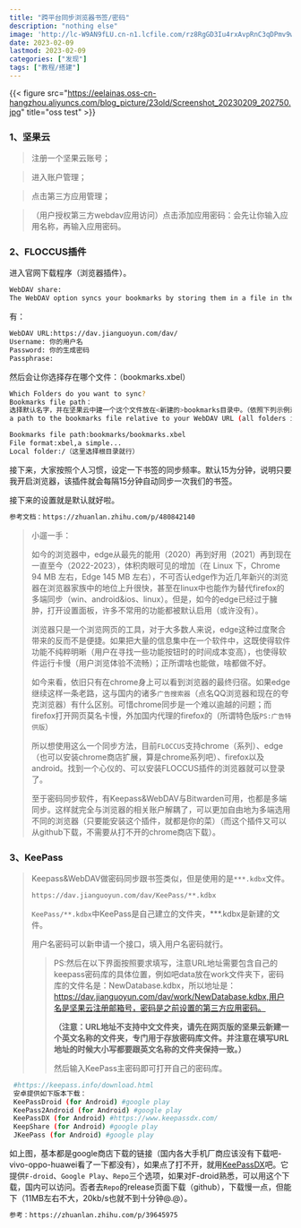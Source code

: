 ```yaml
---
title: "跨平台同步浏览器书签/密码"
description: "nothing else"
image: 'http://lc-W9AN9fLU.cn-n1.lcfile.com/rz8RgGD3Iu4rxAvpRnC3qDPmv9wLKArl/Screenshot_20230209_202750.jpg'
date: 2023-02-09
lastmod: 2023-02-09
categories: ["发现"]
tags: ["教程/搭建"]
---
```


{{< figure src="https://eelainas.oss-cn-hangzhou.aliyuncs.com/blog_picture/23old/Screenshot_20230209_202750.jpg" title="oss test" >}}

### 1、坚果云

> 注册一个坚果云账号；

> 进入账户管理；

> 点击第三方应用管理；

> （用户授权第三方webdav应用访问）点击添加应用密码：会先让你输入应用名称，再输入应用密码。

### 2、FLOCCUS插件

进入官网下载程序（浏览器插件）。

```bash
WebDAV share:
The WebDAV option syncs your bookmarks by storing them in a file in the provided WebDAV share. There is no accompanying web UI for this option and you can use it with any WebDAV-compatible server. It can sync http, ftp, data and javascript bookmarks.The WebDAV option syncs your bookmarks by storing them in a file in the provided WebDAV share. There is no accompanying web UI for this option and you can use it with any WebDAV-compatible server. It can sync http, ftp, data and javascript bookmarks.
```

有：

```bash
WebDAV URL:https://dav.jianguoyun.com/dav/
Username: 你的用户名
Password: 你的生成密码
Passphrase:
```

然后会让你选择存在哪个文件：（bookmarks.xbel）

```bash
Which Folders do you want to sync?
Bookmarks file path：
选择默认名字，并在坚果云中建一个这个文件放在<新建的>bookmarks目录中。（依照下列示例进行更改）
a path to the bookmarks file relative to your WebDAV URL (all folders in the path must already exist). e.g. personal_stuff/bookmarks.xbel

Bookmarks file path:bookmarks/bookmarks.xbel
File format:xbel,a simple...
Local folder:/（这里选择根目录就行）
```

接下来，大家按照个人习惯，设定一下书签的同步频率。默认15为分钟，说明只要我开启浏览器，该插件就会每隔15分钟自动同步一次我们的书签。

接下来的设置就是默认就好啦。

```bash
参考文档：https://zhuanlan.zhihu.com/p/480842140
```

> 小遛一手：
>
> 如今的浏览器中，edge从最先的能用（2020）再到好用（2021）再到现在一直至今（2022-2023），体积肉眼可见的增加（在 Linux 下，Chrome 94 MB 左右，Edge 145 MB 左右），不可否认edge作为近几年新兴的浏览器在浏览器家族中的地位上升很快，甚至在linux中也能作为替代firefox的多端同步（win、android&ios、linux）。但是，如今的edge已经过于臃肿，打开设置面板，许多不常用的功能都被默认启用（或许没有）。
>
> 浏览器只是一个浏览网页的工具，对于大多数人来说，edge这种过度聚合带来的反而不是便捷。如果把大量的信息集中在一个软件中，这既使得软件功能不纯粹明晰（用户在寻找一些功能按钮时的时间成本变高），也使得软件运行卡慢（用户浏览体验不流畅）；正所谓啥也能做，啥都做不好。
>
> 如今来看，依旧只有在chrome身上可以看到浏览器的最终归宿。如果edge继续这样一条老路，这与国内的诸多`广告搜索器`（点名QQ浏览器和现在的夸克浏览器）有什么区别。可惜chrome同步是一个难以逾越的问题；而firefox打开网页莫名卡慢，外加国内代理的firefox的（所谓特色版`PS:广告特供版`）
>
> 所以想使用这么一个同步方法，目前`FLOCCUS`支持chrome（系列）、edge（也可以安装chrome商店扩展，算是chrome系列吧）、firefox以及android。找到一个心仪的、可以安装FLOCCUS插件的浏览器就可以登录了。
>
> 至于密码同步软件，有Keepass&WebDAV与Bitwarden可用，也都是多端同步。这样就完全与浏览器的相关账户解耦了，可以更加自由地为多端选用不同的浏览器（只要能安装这个插件，就都是你的菜）（而这个插件又可以从github下载，不需要从打不开的chrome商店下载）。

### 3、KeePass

> Keepass&WebDAV做密码同步跟书签类似，但是使用的是`***.kdbx`文件。
>
> ```bash
> https://dav.jianguoyun.com/dav/KeePass/**.kdbx
> ```
>
> `KeePass/**.kdbx`中KeePass是自己建立的文件夹，***.kdbx是新建的文件。
>
> 用户名密码可以新申请一个接口，填入用户名密码就行。
>
> > PS:然后在以下界面按照要求填写，注意URL地址需要包含自己的keepass密码库的具体位置，例如吧data放在work文件夹下，密码库的文件名是：NewDatabase.kdbx，所以地址是：https://dav.jianguoyun.com/dav/work/NewDatabase.kdbx,用户名是坚果云注册邮箱号，密码是之前设置的第三方应用密码。
> >
> > **（注意：URL地址不支持中文文件夹，请先在网页版的坚果云新建一个英文名称的文件夹，专门用于存放密码库文件。并注意在填写URL地址的时候大小写都要跟英文名称的文件夹保持一致。）**
> >
> > 然后输入KeePass主密码即可打开自己的密码库。

```bash
 #https://keepass.info/download.html
 安卓提供如下版本下载：
 KeePassDroid (for Android) #google play
 KeePass2Android (for Android) #google play
 KeePassDX (for Android) #https://www.keepassdx.com/
 KeepShare (for Android) #google play
 JKeePass (for Android) #google play
```

如上图，基本都是google商店下载的链接（国内各大手机厂商应该没有下载吧-vivo-oppo-huawei看了一下都没有），如果点了打不开，就用[KeePassDX](https://www.keepassdx.com/)吧。它提供`F-droid`、`Google Play`、`Repo`三个选项，如果对F-droid熟悉，可以用这个下载，国内可以访问。否者去`Repo`的release页面下载（github），下载慢一点，但能下（11MB左右不大，20kb/s也就不到十分钟@.@）。

```bash
参考：https://zhuanlan.zhihu.com/p/39645975
```

